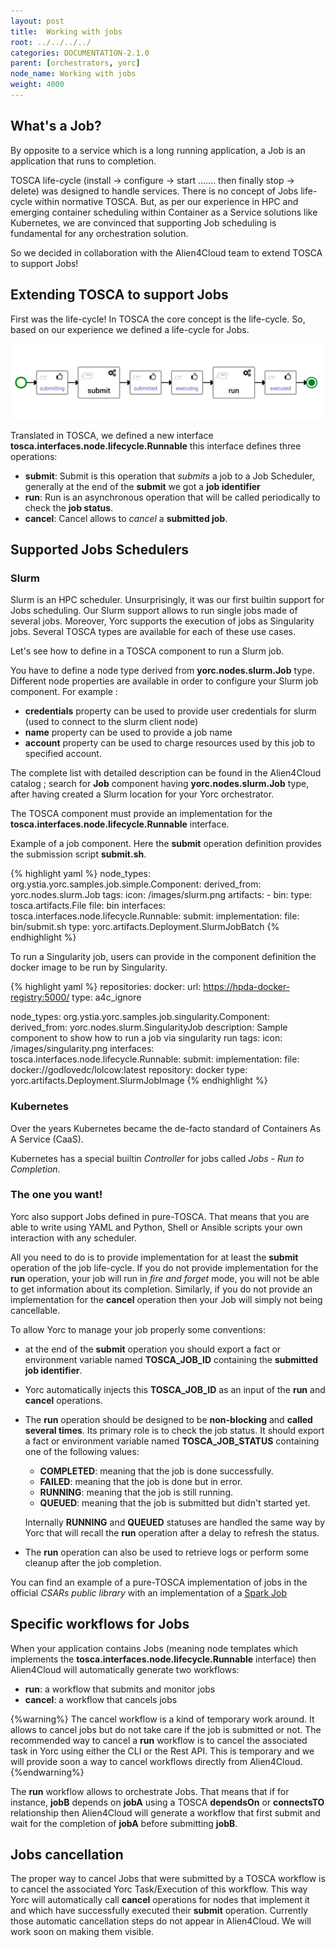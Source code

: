 ```yaml
---
layout: post
title:  Working with jobs
root: ../../../../
categories: DOCUMENTATION-2.1.0
parent: [orchestrators, yorc]
node_name: Working with jobs
weight: 4000
---
```


## What's a Job?

By opposite to a service which is a long running application, a Job is an application that runs to completion.

TOSCA life-cycle (install -> configure  -> start ....... then finally stop  -> delete) was designed to handle services. There is no concept of Jobs life-cycle within normative TOSCA.
But, as per our experience in HPC and emerging container scheduling within Container as a Service solutions like Kubernetes, we are convinced that supporting Job scheduling is fundamental for any orchestration solution.

So we decided in collaboration with the Alien4Cloud team to extend TOSCA to support Jobs!

##  Extending TOSCA to support Jobs

First was the life-cycle! In TOSCA the core concept is the life-cycle. So, based on our experience we defined a life-cycle for Jobs.

![Jobs Life Cycle](../../../../images/2.1.0/yorc/JobsRunLifeCycle.png)

Translated in TOSCA, we defined a new interface **tosca.interfaces.node.lifecycle.Runnable** this interface defines three operations:

-   **submit**: Submit is this operation that *submits* a job to a Job Scheduler, generally at the end of the **submit** we got a **job identifier**
-   **run**: Run is an asynchronous operation that will be called periodically to check the **job status**.
-   **cancel**: Cancel allows to *cancel* a **submitted job**.

## Supported Jobs Schedulers

### Slurm

Slurm is an HPC scheduler. Unsurprisingly, it was our first builtin support for Jobs scheduling. Our Slurm support allows to run single jobs made of several jobs. Moreover, Yorc supports the execution of jobs as Singularity jobs. Several TOSCA types are available for each of these use cases.

Let's see how to define in a TOSCA component to run a Slurm job.

You have to define a node type derived from **yorc.nodes.slurm.Job** type. Different node properties are available in order to configure your Slurm job component. For example :

-   **credentials** property can be used to provide user credentials for slurm (used to connect to the slurm client node)
-   **name** property can be used to provide a job name
-   **account** property can be used to charge resources used by this job to specified account.

The complete list with detailed description can be found in the Alien4Cloud catalog ; search for **Job** component having **yorc.nodes.slurm.Job** type, after having created a Slurm location for your Yorc orchestrator.

The TOSCA component must provide an implementation for the **tosca.interfaces.node.lifecycle.Runnable** interface.

Example of a job component. Here the **submit** operation definition provides the submission script **submit.sh**.

{% highlight yaml %}
node_types:
  org.ystia.yorc.samples.job.simple.Component:
  derived_from: yorc.nodes.slurm.Job
  tags:
    icon: /images/slurm.png
  artifacts:
    - bin:
      type: tosca.artifacts.File
      file: bin
  interfaces: tosca.interfaces.node.lifecycle.Runnable:
    submit:
      implementation:
        file: bin/submit.sh
        type: yorc.artifacts.Deployment.SlurmJobBatch
{% endhighlight %}

To run a Singularity job, users can provide in the component definition the docker image to be run by Singularity.

{% highlight yaml %}
repositories:
  docker:
    url: <https://hpda-docker-registry:5000/>
    type: a4c_ignore

node_types:
  org.ystia.yorc.samples.job.singularity.Component:
    derived_from: yorc.nodes.slurm.SingularityJob
    description: Sample component to show how to run a job via singularity run
    tags:
      icon: /images/singularity.png
    interfaces:
      tosca.interfaces.node.lifecycle.Runnable:
        submit:
          implementation:
            file: docker://godlovedc/lolcow:latest
            repository: docker
            type: yorc.artifacts.Deployment.SlurmJobImage
{% endhighlight %}

### Kubernetes

Over the years Kubernetes became the de-facto standard of Containers As A Service (CaaS).

Kubernetes has a special builtin *Controller* for jobs called *Jobs - Run to Completion*.

### The one you want!

Yorc also support Jobs defined in pure-TOSCA. That means that you are able to write using YAML and Python, Shell or Ansible scripts your own interaction with any scheduler.

All you need to do is to provide implementation for at least the **submit** operation of the job life-cycle. If you do not provide implementation for the **run** operation, your job will run in *fire and forget* mode, you will not be able to get information about its completion. Similarly, if you do not provide an implementation for the **cancel** operation then your Job will simply not being cancellable.

To allow Yorc to manage your job properly some conventions:

-   at the end of the **submit** operation you should export a fact or environment variable named **TOSCA_JOB_ID** containing the **submitted job identifier**.
-   Yorc automatically injects this **TOSCA_JOB_ID** as an input of the **run** and **cancel** operations.
-   The **run** operation should be designed to be **non-blocking** and **called several times**. Its primary role is to check the job status. It should export a fact or environment variable named **TOSCA_JOB_STATUS** containing one of the following values:

    -   **COMPLETED**: meaning that the job is done successfully.
    -   **FAILED**: meaning that the job is done but in error.
    -   **RUNNING**: meaning that the job is still running.
    -   **QUEUED**: meaning that the job is submitted but didn't started yet.

    Internally **RUNNING** and **QUEUED** statuses are handled the same way by Yorc that will recall the **run** operation after a delay to refresh the status.

-   The **run** operation can also be used to retrieve logs or perform some cleanup after the job completion.

You can find an example of a pure-TOSCA implementation of jobs in the official *CSARs public library* with an implementation of a [Spark Job](https://github.com/alien4cloud/csar-public-library/tree/develop/org/alien4cloud/spark/job-linux-sh)

## Specific workflows for Jobs

When your application contains Jobs (meaning node templates which implements the **tosca.interfaces.node.lifecycle.Runnable** interface) then Alien4Cloud will automatically generate two workflows:

-   **run**: a workflow that submits and monitor jobs
-   **cancel**: a workflow that cancels jobs

{%warning%}
The cancel workflow is a kind of temporary work around. It allows to cancel jobs but do not take care if the job is submitted or not. The recommended way to cancel a **run** workflow is to cancel the associated task in Yorc using either the CLI or the Rest API. This is temporary and we will provide soon a way to cancel workflows directly from Alien4Cloud.
{%endwarning%}

The **run** workflow allows to orchestrate Jobs. That means that if for instance, **jobB** depends on **jobA** using a TOSCA **dependsOn** or **connectsTO** relationship then Alien4Cloud will generate a workflow that first submit and wait for the completion of **jobA** before submitting **jobB**.

## Jobs cancellation

The proper way to cancel Jobs that were submitted by a TOSCA workflow is to cancel the associated Yorc Task/Execution of this workflow. This way Yorc will automatically call **cancel** operations for nodes that implement it and which have successfully executed their **submit** operation. Currently those automatic cancellation steps do not appear in Alien4Cloud. We will work soon on making them visible.

